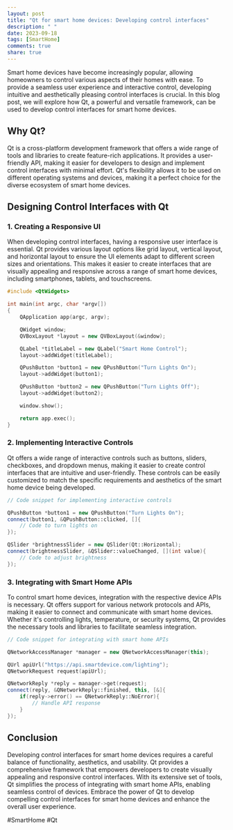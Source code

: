 ```yaml
---
layout: post
title: "Qt for smart home devices: Developing control interfaces"
description: " "
date: 2023-09-18
tags: [SmartHome]
comments: true
share: true
---
```


Smart home devices have become increasingly popular, allowing homeowners to control various aspects of their homes with ease. To provide a seamless user experience and interactive control, developing intuitive and aesthetically pleasing control interfaces is crucial. In this blog post, we will explore how Qt, a powerful and versatile framework, can be used to develop control interfaces for smart home devices.

## Why Qt?

Qt is a cross-platform development framework that offers a wide range of tools and libraries to create feature-rich applications. It provides a user-friendly API, making it easier for developers to design and implement control interfaces with minimal effort. Qt's flexibility allows it to be used on different operating systems and devices, making it a perfect choice for the diverse ecosystem of smart home devices.

## Designing Control Interfaces with Qt

### **1. Creating a Responsive UI**

When developing control interfaces, having a responsive user interface is essential. Qt provides various layout options like grid layout, vertical layout, and horizontal layout to ensure the UI elements adapt to different screen sizes and orientations. This makes it easier to create interfaces that are visually appealing and responsive across a range of smart home devices, including smartphones, tablets, and touchscreens.

```cpp
#include <QtWidgets>

int main(int argc, char *argv[])
{
    QApplication app(argc, argv);

    QWidget window;
    QVBoxLayout *layout = new QVBoxLayout(&window);

    QLabel *titleLabel = new QLabel("Smart Home Control");
    layout->addWidget(titleLabel);

    QPushButton *button1 = new QPushButton("Turn Lights On");
    layout->addWidget(button1);

    QPushButton *button2 = new QPushButton("Turn Lights Off");
    layout->addWidget(button2);

    window.show();

    return app.exec();
}
```

### **2. Implementing Interactive Controls**

Qt offers a wide range of interactive controls such as buttons, sliders, checkboxes, and dropdown menus, making it easier to create control interfaces that are intuitive and user-friendly. These controls can be easily customized to match the specific requirements and aesthetics of the smart home device being developed.

```cpp
// Code snippet for implementing interactive controls

QPushButton *button1 = new QPushButton("Turn Lights On");
connect(button1, &QPushButton::clicked, []{
    // Code to turn lights on
});

QSlider *brightnessSlider = new QSlider(Qt::Horizontal);
connect(brightnessSlider, &QSlider::valueChanged, [](int value){
    // Code to adjust brightness
});
```

### **3. Integrating with Smart Home APIs**

To control smart home devices, integration with the respective device APIs is necessary. Qt offers support for various network protocols and APIs, making it easier to connect and communicate with smart home devices. Whether it's controlling lights, temperature, or security systems, Qt provides the necessary tools and libraries to facilitate seamless integration.

```cpp
// Code snippet for integrating with smart home APIs

QNetworkAccessManager *manager = new QNetworkAccessManager(this);

QUrl apiUrl("https://api.smartdevice.com/lighting");
QNetworkRequest request(apiUrl);

QNetworkReply *reply = manager->get(request);
connect(reply, &QNetworkReply::finished, this, [&]{
    if(reply->error() == QNetworkReply::NoError){
        // Handle API response
    }
});
```

## Conclusion

Developing control interfaces for smart home devices requires a careful balance of functionality, aesthetics, and usability. Qt provides a comprehensive framework that empowers developers to create visually appealing and responsive control interfaces. With its extensive set of tools, Qt simplifies the process of integrating with smart home APIs, enabling seamless control of devices. Embrace the power of Qt to develop compelling control interfaces for smart home devices and enhance the overall user experience.

#SmartHome #Qt